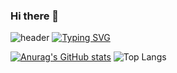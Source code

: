 ### Hi there 👋
![header](https://capsule-render.vercel.app/api?type=wave&color=auto&height=300&section=header&text=LeeGrammer's+Github&fontSize=70)
[![Typing SVG](https://readme-typing-svg.demolab.com/?lines=Welcome+to+jungmin's+github;Welcome+to+LeeGrammer's+github)](https://git.io/typing-svg)

[![Anurag's GitHub stats](https://github-readme-stats.vercel.app/api?username=LeeGrammer&show_icons=true)](https://github.com/anuraghazra/github-readme-stats)
![Top Langs](https://github-readme-stats.vercel.app/api/top-langs/?username=LeeGrammer&layout=compact)
<!--
**LeeGrammer/LeeGrammer** is a ✨ _special_ ✨ repository because its `README.md` (this file) appears on your GitHub profile.

Here are some ideas to get you started:

- 🔭 I’m currently working on ...
- 🌱 I’m currently learning ...
- 👯 I’m looking to collaborate on ...
- 🤔 I’m looking for help with ...
- 💬 Ask me about ...
- 📫 How to reach me: ...
- 😄 Pronouns: ...
- ⚡ Fun fact: ...
-->
